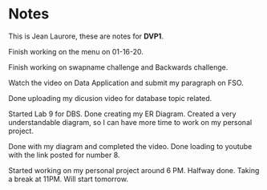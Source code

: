 # Notes
This is Jean Laurore, these are notes for **DVP1**.

Finish working on the menu on 01-16-20.

Finish working on swapname challenge and Backwards challenge.

Watch the video on Data Application and submit my paragraph on FSO.

Done uploading my dicusion video for database topic related.

Started Lab 9 for DBS. 
Done creating my ER Diagram. Created a very understandable diagram, so I can have more time to work on my personal project.

Done with my diagram and completed the video.
Done loading to youtube with the link posted for number 8.

Started working on my personal project around 6 PM. Halfway done. Taking a break at 11PM. Will start tomorrow.